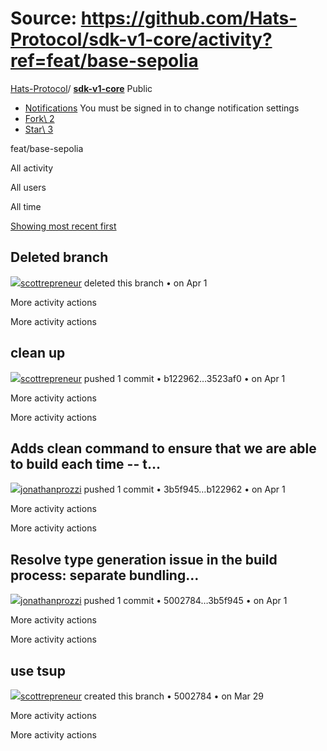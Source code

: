 # Source: https://github.com/Hats-Protocol/sdk-v1-core/activity?ref=feat/base-sepolia

[Hats-Protocol](https://github.com/Hats-Protocol)/ **[sdk-v1-core](https://github.com/Hats-Protocol/sdk-v1-core)** Public

- [Notifications](https://github.com/login?return_to=%2FHats-Protocol%2Fsdk-v1-core) You must be signed in to change notification settings
- [Fork\\
2](https://github.com/login?return_to=%2FHats-Protocol%2Fsdk-v1-core)
- [Star\\
3](https://github.com/login?return_to=%2FHats-Protocol%2Fsdk-v1-core)


feat/base-sepolia

All activity

All users

All time

[Showing most recent first](https://github.com/Hats-Protocol/sdk-v1-core/activity?ref=feat/base-sepolia&sort=ASC)

## Deleted branch

[![](https://avatars.githubusercontent.com/u/1778380?s=80&v=4)scottrepreneur](https://github.com/scottrepreneur) deleted this branch •
on Apr 1

More activity actions

More activity actions

## clean up

[![](https://avatars.githubusercontent.com/u/1778380?s=80&v=4)scottrepreneur](https://github.com/scottrepreneur) pushed 1 commit • b122962…3523af0 •
on Apr 1

More activity actions

More activity actions

## Adds clean command to ensure that we are able to build each time -- t…

[![](https://avatars.githubusercontent.com/u/9438776?s=80&v=4)jonathanprozzi](https://github.com/jonathanprozzi) pushed 1 commit • 3b5f945…b122962 •
on Apr 1

More activity actions

More activity actions

## Resolve type generation issue in the build process: separate bundling…

[![](https://avatars.githubusercontent.com/u/9438776?s=80&v=4)jonathanprozzi](https://github.com/jonathanprozzi) pushed 1 commit • 5002784…3b5f945 •
on Apr 1

More activity actions

More activity actions

## use tsup

[![](https://avatars.githubusercontent.com/u/1778380?s=80&v=4)scottrepreneur](https://github.com/scottrepreneur) created this branch • 5002784 •
on Mar 29

More activity actions

More activity actions
